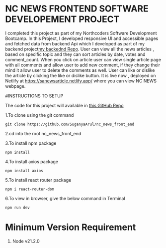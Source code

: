 # NC NEWS FRONTEND SOFTWARE DEVELOPEMENT PROJECT
I completed this project as part of my Northcoders Software Development Bootcamp. In this Project, I developed responsive UI and accessible pages and fetched data from backend Api which I developed as part of my backend project[my backednd Repo]((https://github.com/SuganyaArul/nc_news_api) ).
User can view all the news articles , based on specific topic and they can sort articles by date, votes and comment_count.
When you click on article user can view single article page with all comments and allow user to add new comment, if they change their mind it allow user to delete the comments as well. User can like or dislike the article by clicking the like or dislike button. It is live now , deployed on Netlify at https://sanewsarticle.netlify.app/ where you can view NC NEWS webpage.

#INSTRUCTIONS TO SETUP

The code for this project will available in [this GitHub Repo](https://github.com/SuganyaArul/nc_news_front_end) 

1.To clone using the git command

```
git clone https://github.com/SuganyaArul/nc_news_front_end
```
2.cd into the root nc_news_front_end

3.To install npm package

```
npm install
```
4.To install axios package

```
npm install axios
```
5.To install react router package

```
npm i react-router-dom
```
6.To view in browser, give the below command in Terminal

```
npm run dev
```

# Minimum Version Requirement

1. Node v21.2.0